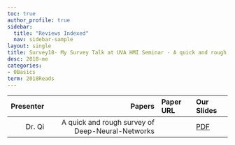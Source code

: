 ```yaml
---
toc: true
author_profile: true
sidebar:
  title: "Reviews Indexed"
  nav: sidebar-sample
layout: single
title: Survey18- My Survey Talk at UVA HMI Seminar - A quick and rough overview of DNN
desc: 2018-me
categories:
- 0Basics
term: 2018Reads
---
```



| Presenter | Papers | Paper URL| Our Slides |
| -----: | ---------------------------: | :----- | :----- |
| Dr. Qi | A quick and rough survey of Deep-Neural-Networks |  |  [PDF]({{site.baseurl}}/talks/201802-QI-HMI-DeepOverview.pdf) |

